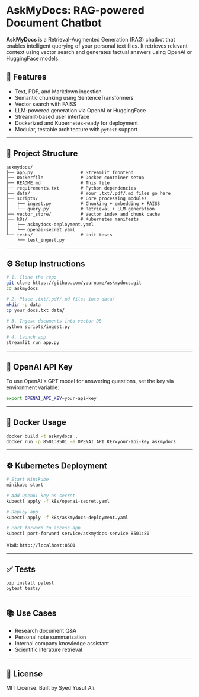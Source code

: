 # AskMyDocs: RAG-powered Document Chatbot

**AskMyDocs** is a Retrieval-Augmented Generation (RAG) chatbot that enables intelligent querying of your personal text files. It retrieves relevant context using vector search and generates factual answers using OpenAI or HuggingFace models.

## 🚀 Features

- Text, PDF, and Markdown ingestion
- Semantic chunking using SentenceTransformers
- Vector search with FAISS
- LLM-powered generation via OpenAI or HuggingFace
- Streamlit-based user interface
- Dockerized and Kubernetes-ready for deployment
- Modular, testable architecture with `pytest` support

---

## 🧱 Project Structure

```
askmydocs/
├── app.py                  # Streamlit frontend
├── Dockerfile              # Docker container setup
├── README.md               # This file
├── requirements.txt        # Python dependencies
├── data/                   # Your .txt/.pdf/.md files go here
├── scripts/                # Core processing modules
│   ├── ingest.py           # Chunking + embedding + FAISS
│   └── query.py            # Retrieval + LLM generation
├── vector_store/           # Vector index and chunk cache
├── k8s/                    # Kubernetes manifests
│   ├── askmydocs-deployment.yaml
│   └── openai-secret.yaml
└── tests/                  # Unit tests
    └── test_ingest.py
```

---

## ⚙️ Setup Instructions

```bash
# 1. Clone the repo
git clone https://github.com/yourname/askmydocs.git
cd askmydocs

# 2. Place .txt/.pdf/.md files into data/
mkdir -p data
cp your_docs.txt data/

# 3. Ingest documents into vector DB
python scripts/ingest.py

# 4. Launch app
streamlit run app.py
```

---

## 🔐 OpenAI API Key

To use OpenAI's GPT model for answering questions, set the key via environment variable:

```bash
export OPENAI_API_KEY=your-api-key
```

---

## 🐳 Docker Usage

```bash
docker build -t askmydocs .
docker run -p 8501:8501 -e OPENAI_API_KEY=your-api-key askmydocs
```

---

## ☸️ Kubernetes Deployment

```bash
# Start Minikube
minikube start

# Add OpenAI key as secret
kubectl apply -f k8s/openai-secret.yaml

# Deploy app
kubectl apply -f k8s/askmydocs-deployment.yaml

# Port forward to access app
kubectl port-forward service/askmydocs-service 8501:80
```

Visit: `http://localhost:8501`

---

## ✅ Tests

```bash
pip install pytest
pytest tests/
```

---

## 📚 Use Cases

- Research document Q&A
- Personal note summarization
- Internal company knowledge assistant
- Scientific literature retrieval

---

## 📄 License

MIT License. Built by Syed Yusuf Ali.
